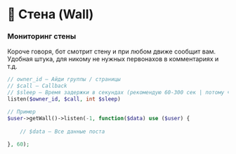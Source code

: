 # 🧱 Стена (Wall) 

### Мониторинг стены 
Короче говоря, бот смотрит стену и при любом движе сообщит вам. Удобная штука, для никому не нужных первонахов в комментариях и т.д.

```php
// owner_id — Айди группы / страницы
// $call — Callback
// $sleep — Время задержки в секундах (рекомендую 60-300 сек | потому что летит флуд контроль с токена пользователя)
listen($owner_id, $call, int $sleep)

// Пример
$user->getWall()->listen(-1, function($data) use ($user) {
	
	// $data — Все данные поста
	
}, 60);
```